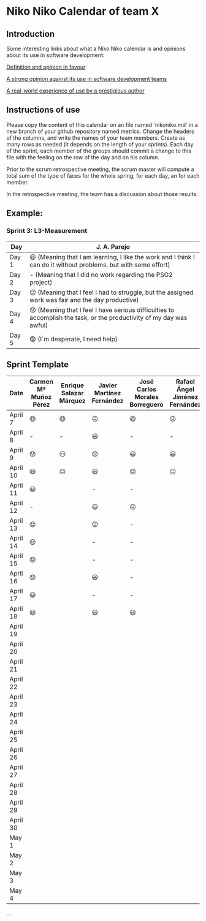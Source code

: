# Niko Niko Calendar of team X
## Introduction
Some interesting links about what a Niko Niko calendar is and opinions about its use in software development:

[Definition and opinion in favour](https://blog.teammood.com/2018/07/24/evaluating-your-teams-health-with-the-niko-niko-calendar.html?utm_source=google&utm_medium=cpc&utm_campaign=blog-niko-niko&utm_content=niko-niko&utm_term=niko%20niko%20calendar&gclid=Cj0KCQjwsYb0BRCOARIsAHbLPhGYfc7zpSwEDx8KE3VjlsTyy1M1F8O8lxyOPWQTpjf71RjXeD5rgWsaAmEhEALw_wcB)

[A strong opinion against its use in software development teams](https://www.tinypulse.com/blog/sk-niko-niko-calendar-workplace-morale)

[A real-world experience of use by a prestigious author](https://www.javiergarzas.com/2015/05/calendarios-niko-niko.html)
## Instructions of use
Please copy the content of this calendar on an file named 'nikoniko.md' in a new branch of your github repository named metrics.
Change the headers of the columns, and write the names of your team members.
Create as many rows as needed (it depends on the length of your sprints).
Each day of the sprint, each member of the groups should commit a change to this file with the feeling on the row of the day and on his column. 

Prior to the scrum retrospective meeting, the scrum master will compute a total sum of the type of faces for the whole spring, for each day, an for each member.

In the retrospective meeting, the team has a discussion about those results.

## Example:

### Sprint 3: L3-Measurement 

| Day           | J. A. Parejo  |
| ------------- | ------------- |
| Day 1         |    :smiley: (Meaning that I am learning, I like the work and I think I can do it without problems, but with some effort) |
| Day 2         |    - (Meaning that I did no work regarding the PSG2 project)           |
| Day 3         |    :neutral_face:  (Meaning that I feel I had to struggle, but the assigned work was fair and the day productive)          |:fearful:
| Day 4         |    :worried: (Meaning that I feel I have serious difficulties to accomplish the task, or the productivity of my day was awful)           |
| Day 5         |    :fearful:   (I´m desperate, I need help)        |


## Sprint Template

| Date          | Carmen Mª Muñoz Pérez | Enrique Salazar Márquez | Javier Martínez Fernández | José Carlos Morales Borreguero | Rafael Ángel Jiménez Fernández |
| ------------- | --------------------- | ----------------------- | ------------------------- | ------------------------------ | ------------------------------ |
| April 7       |   :smiley:            |    :smiley:             |     :neutral_face:        |             :smiley:           |       :neutral_face:           |
| April 8       |          -            |            -            |     :smiley:              |               -                |              -                 |
| April 9       |   :worried:           |    :neutral_face:       |     :worried:             |             :smiley:           |       :smiley:                 |
| April 10      |   :smiley:            |    :neutral_face:       |     :smiley:              |             :worried:          |       :neutral_face:           |
| April 11      |   :smiley:            |                         |         -                 |               -                |                                |
| April 12      |          -            |                         |     :smiley:              |             :neutral_face:     |                                |
| April 13      |    :neutral_face:     |                         |     :neutral_face:        |               -                |                                |
| April 14      |    :neutral_face:     |                         |         -                 |               -                |                                |
| April 15      |   :worried:           |                         |         -                 |               -                |                                |
| April 16      |   :worried:           |                         |      :smiley:             |               -                |                                |
| April 17      |   :smiley:            |                         |         -                 |               -                |                                |
| April 18      |   :smiley:            |                         |      :smiley:             |              :smiley:          |                                |
| April 19      |                       |                         |                           |                                |                                |
| April 20      |                       |                         |                           |                                |                                |
| April 21      |                       |                         |                           |                                |                                |
| April 22      |                       |                         |                           |                                |                                |
| April 23      |                       |                         |                           |                                |                                |
| April 24      |                       |                         |                           |                                |                                |
| April 25      |                       |                         |                           |                                |                                |
| April 26      |                       |                         |                           |                                |                                |
| April 27      |                       |                         |                           |                                |                                |
| April 28      |                       |                         |                           |                                |                                |
| April 29      |                       |                         |                           |                                |                                |
| April 30      |                       |                         |                           |                                |                                |
| May 1         |                       |                         |                           |                                |                                |
| May 2         |                       |                         |                           |                                |                                |
| May 3         |                       |                         |                           |                                |                                |
| May 4         |                       |                         |                           |                                |                                |
...
